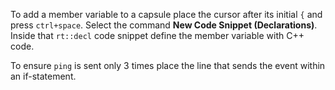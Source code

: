 To add a member variable to a capsule place the cursor after its initial `{` and press `ctrl+space`. Select the command **New Code Snippet (Declarations)**. Inside that `rt::decl` code snippet define the member variable with C++ code.

To ensure `ping` is sent only 3 times place the line that sends the event within an if-statement.